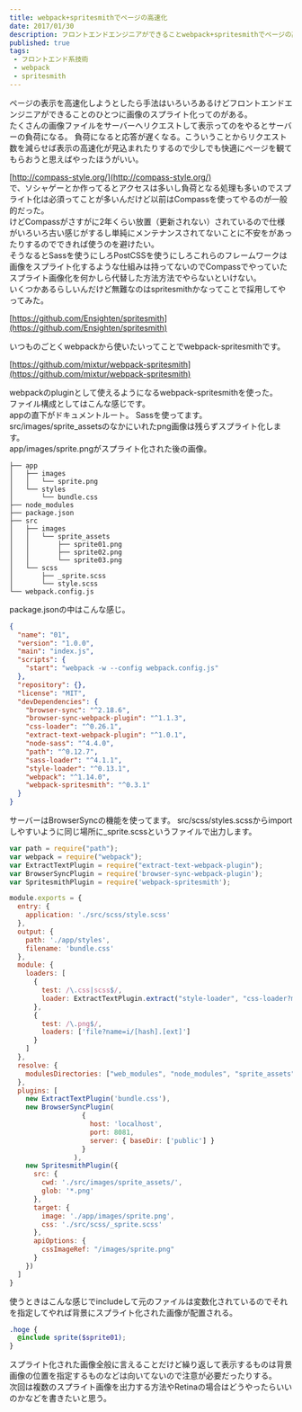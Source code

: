 ```yaml
---
title: webpack+spritesmithでページの高速化
date: 2017/01/30
description: フロントエンドエンジニアができることwebpack+spritesmithでページの高速化、その設定。
published: true
tags: 
 - フロントエンド系技術
 - webpack
 - spritesmith
---
```


ページの表示を高速化しようとしたら手法はいろいろあるけどフロントエンドエンジニアができることのひとつに画像のスプライト化ってのがある。  
たくさんの画像ファイルをサーバーへリクエストして表示ってのをやるとサーバーの負荷になる。
負荷になると応答が遅くなる。こういうことからリクエスト数を減らせば表示の高速化が見込まれたりするので少しでも快適にページを観てもらおうと思えばやったほうがいい。

[http://compass-style.org/](http://compass-style.org/)  
で、ソシャゲーとか作ってるとアクセスは多いし負荷となる処理も多いのでスプライト化は必須ってことが多いんだけど以前はCompassを使ってやるのが一般的だった。  
けどCompassがさすがに2年くらい放置（更新されない）されているので仕様がいろいろ古い感じがするし単純にメンテナンスされてないことに不安をがあったりするのでできれば使うのを避けたい。  
そうなるとSassを使うにしろPostCSSを使うにしろこれらのフレームワークは画像をスプライト化するような仕組みは持ってないのでCompassでやっていたスプライト画像化を何かしら代替した方法方法でやらないといけない。  
いくつかあるらしいんだけど無難なのはspritesmithかなってことで採用してやってみた。

[https://github.com/Ensighten/spritesmith](https://github.com/Ensighten/spritesmith)

いつものごとくwebpackから使いたいってことでwebpack-spritesmithです。

[https://github.com/mixtur/webpack-spritesmith](https://github.com/mixtur/webpack-spritesmith)

webpackのpluginとして使えるようになるwebpack-spritesmithを使った。  
ファイル構成としてはこんな感じです。  
appの直下がドキュメントルート。
Sassを使ってます。
src/images/sprite_assetsのなかにいれたpng画像は残らずスプライト化します。  
app/images/sprite.pngがスプライト化された後の画像。

```
├── app
│   ├── images
│   │   └── sprite.png
│   └── styles
│       └── bundle.css
├── node_modules
├── package.json
├── src
│   ├── images
│   │   └── sprite_assets
│   │       ├── sprite01.png
│   │       ├── sprite02.png
│   │       └── sprite03.png
│   └── scss
│       ├── _sprite.scss
│       └── style.scss
└── webpack.config.js
```
package.jsonの中はこんな感じ。

```json
{
  "name": "01",
  "version": "1.0.0",
  "main": "index.js",
  "scripts": {
    "start": "webpack -w --config webpack.config.js"
  },
  "repository": {},
  "license": "MIT",
  "devDependencies": {
    "browser-sync": "^2.18.6",
    "browser-sync-webpack-plugin": "^1.1.3",
    "css-loader": "^0.26.1",
    "extract-text-webpack-plugin": "^1.0.1",
    "node-sass": "^4.4.0",
    "path": "^0.12.7",
    "sass-loader": "^4.1.1",
    "style-loader": "^0.13.1",
    "webpack": "^1.14.0",
    "webpack-spritesmith": "^0.3.1"
  }
}
```
サーバーはBrowserSyncの機能を使ってます。
src/scss/styles.scssからimportしやすいように同じ場所に_sprite.scssというファイルで出力します。

```js
var path = require("path");
var webpack = require("webpack");
var ExtractTextPlugin = require("extract-text-webpack-plugin");
var BrowserSyncPlugin = require('browser-sync-webpack-plugin');
var SpritesmithPlugin = require('webpack-spritesmith');

module.exports = {
  entry: {
    application: './src/scss/style.scss'
  },
  output: {
    path: './app/styles',
    filename: 'bundle.css'
  },
  module: {
    loaders: [
      {
        test: /\.css|scss$/,
        loader: ExtractTextPlugin.extract("style-loader", "css-loader?minimize!sass-loader")
      },
      {
        test: /\.png$/,
        loaders: ['file?name=i/[hash].[ext]']
      }
    ]
  },
  resolve: {
    modulesDirectories: ["web_modules", "node_modules", "sprite_assets"]
  },
  plugins: [
    new ExtractTextPlugin('bundle.css'),
    new BrowserSyncPlugin(
                  {
                    host: 'localhost',
                    port: 8081,
                    server: { baseDir: ['public'] }
                  }
                ),
    new SpritesmithPlugin({
      src: {
        cwd: './src/images/sprite_assets/',
        glob: '*.png'
      },
      target: {
        image: './app/images/sprite.png',
        css: './src/scss/_sprite.scss'
      },
      apiOptions: {
        cssImageRef: "/images/sprite.png"
      }
    })
  ]
}
```
使うときはこんな感じでincludeして元のファイルは変数化されているのでそれを指定してやれば背景にスプライト化された画像が配置される。

```scss
.hoge {
  @include sprite($sprite01);
}
```
スプライト化された画像全般に言えることだけど繰り返して表示するものは背景画像の位置を指定するものなどは向いてないので注意が必要だったりする。  
次回は複数のスプライト画像を出力する方法やRetinaの場合はどうやったらいいのかなどを書きたいと思う。
